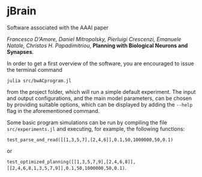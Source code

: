 # jBrain
Software associated with the AAAI paper

*Francesco D'Amore, Daniel Mitropolsky, Pierluigi Crescenzi, Emanuele Natale, Christos H. Papadimitriou*, **Planning with Biological Neurons and Synapses**.

In order to get a first overview of the software, you are encouraged to issue the terminal command 

`julia src/bwACprogram.jl`

from the project folder, which will run a simple default experiment. The input and output configurations, and the main model parameters, can be chosen by providing suitable options, which can be displayed by adding the `--help` flag in the aforementioned command.

Some basic program simulations can be run by compiling the file `src/experiments.jl` and executing, for example, the following functions:

`test_parse_and_read([[1,3,5,7],[2,4,6]],0.1,50,1000000,50,0.1)`

or

`test_optimized_planning([[1,3,5,7,9],[2,4,6,8]],[[2,4,6,8,1,3,5,7,9]],0.1,50,1000000,50,0.1)`.
